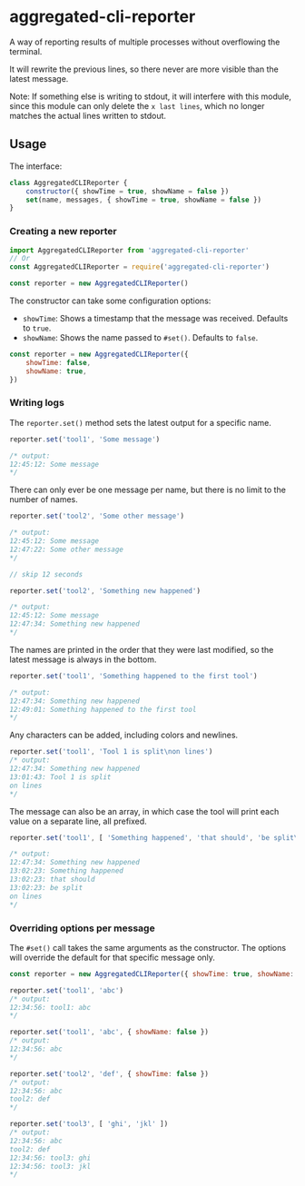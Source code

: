 aggregated-cli-reporter
=======================

A way of reporting results of multiple processes without overflowing the terminal.

It will rewrite the previous lines, so there never are more visible than the
latest message.

Note: If something else is writing to stdout, it will interfere with this module,
since this module can only delete the `x last lines`, which no longer matches the
actual lines written to stdout.


Usage
-----

The interface:

```js
class AggregatedCLIReporter {
	constructor({ showTime = true, showName = false })
	set(name, messages, { showTime = true, showName = false })
}
```


### Creating a new reporter

```js
import AggregatedCLIReporter from 'aggregated-cli-reporter'
// Or
const AggregatedCLIReporter = require('aggregated-cli-reporter')

const reporter = new AggregatedCLIReporter()
```

The constructor can take some configuration options:

- `showTime`: Shows a timestamp that the message was received. Defaults to `true`.
- `showName`: Shows the name passed to `#set()`. Defaults to `false`.

```js
const reporter = new AggregatedCLIReporter({
	showTime: false,
	showName: true,
})
```


### Writing logs

The `reporter.set()` method sets the latest output for a specific name.
```js
reporter.set('tool1', 'Some message')

/* output:
12:45:12: Some message
*/
```

There can only ever be one message per name, but there is no limit to the number
of names.

```js
reporter.set('tool2', 'Some other message')

/* output:
12:45:12: Some message
12:47:22: Some other message
*/

// skip 12 seconds

reporter.set('tool2', 'Something new happened')

/* output:
12:45:12: Some message
12:47:34: Something new happened
*/
```

The names are printed in the order that they were last modified, so the latest
message is always in the bottom.

```js
reporter.set('tool1', 'Something happened to the first tool')

/* output:
12:47:34: Something new happened
12:49:01: Something happened to the first tool
*/
```

Any characters can be added, including colors and newlines.

```js
reporter.set('tool1', 'Tool 1 is split\non lines')
/* output:
12:47:34: Something new happened
13:01:43: Tool 1 is split
on lines
*/
```


The message can also be an array, in which case the tool will print each value
on a separate line, all prefixed.

```js
reporter.set('tool1', [ 'Something happened', 'that should', 'be split\non lines' ])

/* output:
12:47:34: Something new happened
13:02:23: Something happened
13:02:23: that should
13:02:23: be split
on lines
*/
```


### Overriding options per message

The `#set()` call takes the same arguments as the constructor. The options will
override the default for that specific message only.

```js
const reporter = new AggregatedCLIReporter({ showTime: true, showName: true })

reporter.set('tool1', 'abc')
/* output:
12:34:56: tool1: abc
*/

reporter.set('tool1', 'abc', { showName: false })
/* output:
12:34:56: abc
*/

reporter.set('tool2', 'def', { showTime: false })
/* output:
12:34:56: abc
tool2: def
*/

reporter.set('tool3', [ 'ghi', 'jkl' ])
/* output:
12:34:56: abc
tool2: def
12:34:56: tool3: ghi
12:34:56: tool3: jkl
*/
```
